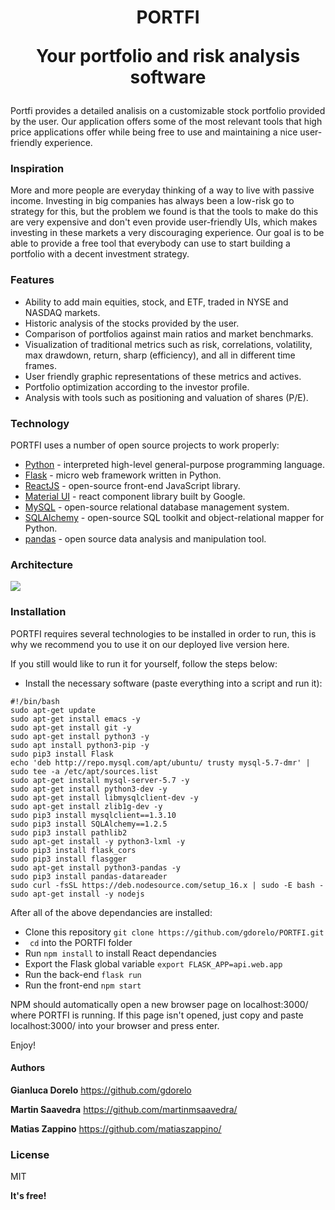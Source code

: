 <h1 align="center">
PORTFI
  <p>Your portfolio and risk analysis software</p>
</h1>

  Portfi provides a detailed analisis on a customizable stock portfolio provided by the user. Our application offers some of the most relevant tools that high price applications offer while being free to use and maintaining a nice user-friendly experience.

<h3>Inspiration</h3>

More and more people are everyday thinking of a way to live with passive income. Investing in big companies has always been a low-risk go to strategy for this, but the problem we found is that the tools to make do this are very expensive and don't even provide user-friendly UIs, which makes investing in these markets a very discouraging experience. Our goal is to be able to provide a free tool that everybody can use to start building a portfolio with a decent investment strategy.

<h3>Features</h3>

- Ability to add main equities, stock, and ETF, traded in NYSE and NASDAQ markets.
- Historic analysis of the stocks provided by the user.
- Comparison of portfolios against main ratios and market benchmarks.
- Visualization of traditional metrics such as risk, correlations, volatility, max drawdown, return, sharp (efficiency), and all in different time frames.
- User friendly graphic representations of these metrics and actives.
- Portfolio optimization according to the investor profile.
- Analysis with tools such as positioning and valuation of shares (P/E).

<h3>Technology</h3>

PORTFI uses a number of open source projects to work properly:

- [Python](https://www.python.org/) - interpreted high-level general-purpose programming language.
- [Flask](https://flask.palletsprojects.com/en/2.0.x/) - micro web framework written in Python.
- [ReactJS](https://reactjs.org/) - open-source front-end JavaScript library.
- [Material UI](https://material-ui.com/) - react component library built by Google.
- [MySQL](https://www.mysql.com/) - open-source relational database management system.
- [SQLAlchemy](https://www.sqlalchemy.org/) - open-source SQL toolkit and object-relational mapper for Python.
- [pandas](https://pandas.pydata.org/) - open source data analysis and manipulation tool.

<h3>Architecture</h3>

<img src="https://i.imgur.com/s25672S.png">

<h3>Installation</h3>

PORTFI requires several technologies to be installed in order to run, this is why we recommend you to use it on our deployed live version here.

If you still would like to run it for yourself, follow the steps below:

- Install the necessary software (paste everything into a script and run it):

```
#!/bin/bash
sudo apt-get update
sudo apt-get install emacs -y
sudo apt-get install git -y
sudo apt-get install python3 -y
sudo apt install python3-pip -y
sudo pip3 install Flask
echo 'deb http://repo.mysql.com/apt/ubuntu/ trusty mysql-5.7-dmr' | sudo tee -a /etc/apt/sources.list
sudo apt-get install mysql-server-5.7 -y
sudo apt-get install python3-dev -y
sudo apt-get install libmysqlclient-dev -y
sudo apt-get install zlib1g-dev -y
sudo pip3 install mysqlclient==1.3.10
sudo pip3 install SQLAlchemy==1.2.5
sudo pip3 install pathlib2
sudo apt-get install -y python3-lxml -y
sudo pip3 install flask_cors
sudo pip3 install flasgger
sudo apt-get install python3-pandas -y
sudo pip3 install pandas-datareader
sudo curl -fsSL https://deb.nodesource.com/setup_16.x | sudo -E bash -
sudo apt-get install -y nodejs
```

After all of the above dependancies are installed:

- Clone this repository ```git clone https://github.com/gdorelo/PORTFI.git ```
- ``` cd``` into the PORTFI folder
- Run ```npm install``` to install React dependancies
- Export the Flask global variable ```export FLASK_APP=api.web.app```
- Run the back-end ```flask run```
- Run the front-end ```npm start```

NPM should automatically open a new browser page on localhost:3000/ where PORTFI is running. If this page isn't opened, just copy and paste localhost:3000/ into your browser and press enter.

Enjoy!

<h4>Authors</h4>

**Gianluca Dorelo** https://github.com/gdorelo

**Martin Saavedra** https://github.com/martinmsaavedra/

**Matias Zappino** https://github.com/matiaszappino/

### License

MIT

**It's free!**



